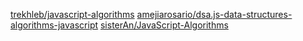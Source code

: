 [trekhleb/javascript-algorithms](https://github.com/trekhleb/javascript-algorithms)
[amejiarosario/dsa.js-data-structures-algorithms-javascript](https://github.com/amejiarosario/dsa.js-data-structures-algorithms-javascript)
[sisterAn/JavaScript-Algorithms](https://github.com/sisterAn/JavaScript-Algorithms)